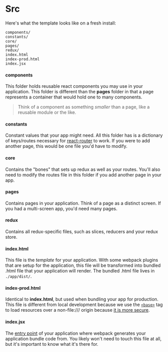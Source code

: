 # Src
Here's what the template looks like on a fresh install:
```
components/
constants/
core/
pages/
redux/
index.html
index-prod.html
index.jsx
```

#### components
This folder holds reusable react components you may use in your application. This folder is different than the **pages** folder in that a page represents a container that would hold one to many components.

> Think of a component as something _smaller_ than a page, like a reusable module or the like.

#### constants
Constant values that your app might need. All this folder has is a dictionary of keys/routes necessary for [react-router](https://github.com/ReactTraining/react-router) to work. If you were to add another page, this would be one file you'd have to modify.

#### core
Contains the "bones" that sets up redux as well as your routes. You'll also need to modify the routes file in this folder if you add another page in your app.

#### pages
Contains pages in your application. Think of a page as a distinct screen. If you had a multi-screen app, you'd need many pages.

#### redux
Contains all redux-specific files, such as slices, reducers and your redux store.

#### index.html
This file is the _template_ for your application. With some webpack plugins that are setup for the application, this file will be transformed into bundled .html file that your application will render. The bundled .html file lives in `./app/dist/`.

#### index-prod.html
Identical to **index.html**, but used when bundling your app for production. This file is different from local development because we use the [`<base>`](https://developer.mozilla.org/en-US/docs/Web/HTML/Element/base) tag to load resources over a non-file:/// origin because [it is more secure](https://github.com/sbalci/securElectron/issues/2).

#### index.jsx
The [entry point](https://webpack.js.org/concepts/entry-points/) of your application where webpack generates your application bundle code from. You likely won't need to touch this file at all, but it's important to know what it's there for.